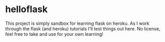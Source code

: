 # helloflask

This project is simply sandbox for learning flask on heroku. As I work through the flask (and heroku) tutorials I'll test things out here. No license, feel free to take and use for your own learning!